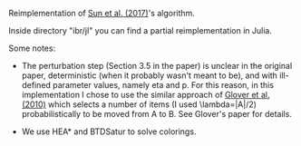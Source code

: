 Reimplementation of [Sun et al. (2017)](https://doi.org/10.1007/s10732-017-9358-5)'s algorithm.

Inside directory "ibr/jl" you can find a partial reimplementation in Julia.

Some notes:

* The perturbation step (Section 3.5 in the paper) is unclear in the original paper, deterministic (when it probably wasn't meant to be), and with ill-defined parameter values, namely eta and p. For this reason, in this implementation I chose to use the similar approach of [Glover et al. (2010)](https://doi.org/10.1007/s10288-009-0115-y) which selects a number of items (I used \lambda=|A|/2) probabilistically to be moved from A to B. See Glover's paper for details.

* We use HEA* and BTDSatur to solve colorings.
